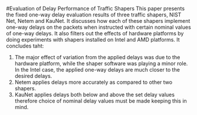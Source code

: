 #Evaluation of Delay Performance of Traffic Shapers
This paper presents the fixed one-way delay evaluation results of three traffic shapers, NIST Net, Netem and KauNet. It discusses how each of these shapers implement one-way delays on the packets when instructed with certain nominal values of one-way delays. It also filters out the effects of hardware platforms by doing experiments with shapers installed on Intel and AMD platforms. It concludes taht:

1. The major effect of variation from the applied delays was due to the hardware platform, while the shaper software was playing a minor role. In the Intel case, the applied one-way delays are much closer to the desired delays.
2. Netem applies delays more accurately as compared to other two shapers.
3. KauNet applies delays both below and above the set delay values therefore choice of nominal delay values must be made keeping this in mind.
